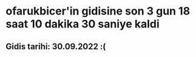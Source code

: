# ofarukbicer'in gidisine son 3 gun 18 saat 10 dakika 30 saniye kaldi

## Gidis tarihi: 30.09.2022 :(